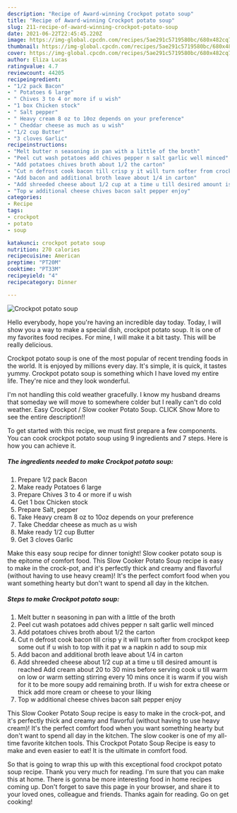 ```yaml
---
description: "Recipe of Award-winning Crockpot potato soup"
title: "Recipe of Award-winning Crockpot potato soup"
slug: 211-recipe-of-award-winning-crockpot-potato-soup
date: 2021-06-22T22:45:45.220Z
image: https://img-global.cpcdn.com/recipes/5ae291c5719580bc/680x482cq70/crockpot-potato-soup-recipe-main-photo.jpg
thumbnail: https://img-global.cpcdn.com/recipes/5ae291c5719580bc/680x482cq70/crockpot-potato-soup-recipe-main-photo.jpg
cover: https://img-global.cpcdn.com/recipes/5ae291c5719580bc/680x482cq70/crockpot-potato-soup-recipe-main-photo.jpg
author: Eliza Lucas
ratingvalue: 4.7
reviewcount: 44205
recipeingredient:
- "1/2 pack Bacon"
- " Potatoes 6 large"
- " Chives 3 to 4 or more if u wish"
- "1 box Chicken stock"
- " Salt pepper"
- " Heavy cream 8 oz to 10oz depends on your preference"
- " Cheddar cheese as much as u wish"
- "1/2 cup Butter"
- "3 cloves Garlic"
recipeinstructions:
- "Melt butter n seasoning in pan with a little of the broth"
- "Peel cut wash potatoes add chives pepper n salt garlic well minced"
- "Add potatoes chives broth about 1/2 the carton"
- "Cut n defrost cook bacon till crisp y it will turn softer from crockpot keep some out if u wish to top with it pat w a napkin n add to soup mix"
- "Add bacon and additional broth leave about 1/4 in carton"
- "Add shreeded cheese about 1/2 cup at a time u till desired amount is reached Add cream about 20 to 30 mins before serving cook u till warm on low or warm setting stirring every 10 mins once it is warm if you wish for it to be more soupy add remaining broth. If u wish for extra cheese or thick add more cream or cheese to your liking"
- "Top w additional cheese chives bacon salt pepper enjoy"
categories:
- Recipe
tags:
- crockpot
- potato
- soup

katakunci: crockpot potato soup 
nutrition: 270 calories
recipecuisine: American
preptime: "PT20M"
cooktime: "PT33M"
recipeyield: "4"
recipecategory: Dinner

---
```



![Crockpot potato soup](https://img-global.cpcdn.com/recipes/5ae291c5719580bc/680x482cq70/crockpot-potato-soup-recipe-main-photo.jpg)

Hello everybody, hope you're having an incredible day today. Today, I will show you a way to make a special dish, crockpot potato soup. It is one of my favorites food recipes. For mine, I will make it a bit tasty. This will be really delicious.

Crockpot potato soup is one of the most popular of recent trending foods in the world. It is enjoyed by millions every day. It's simple, it is quick, it tastes yummy. Crockpot potato soup is something which I have loved my entire life. They're nice and they look wonderful.

I&#39;m not handling this cold weather gracefully. I know my husband dreams that someday we will move to somewhere colder but I really can&#39;t do cold weather. Easy Crockpot / Slow cooker Potato Soup. CLICK Show More to see the entire description!!


To get started with this recipe, we must first prepare a few components. You can cook crockpot potato soup using 9 ingredients and 7 steps. Here is how you can achieve it.

<!--inarticleads1-->

##### The ingredients needed to make Crockpot potato soup:

1. Prepare 1/2 pack Bacon
1. Make ready  Potatoes 6 large
1. Prepare  Chives 3 to 4 or more if u wish
1. Get 1 box Chicken stock
1. Prepare  Salt, pepper
1. Take  Heavy cream 8 oz to 10oz depends on your preference
1. Take  Cheddar cheese as much as u wish
1. Make ready 1/2 cup Butter
1. Get 3 cloves Garlic


Make this easy soup recipe for dinner tonight! Slow cooker potato soup is the epitome of comfort food. This Slow Cooker Potato Soup recipe is easy to make in the crock-pot, and it&#39;s perfectly thick and creamy and flavorful (without having to use heavy cream)! It&#39;s the perfect comfort food when you want something hearty but don&#39;t want to spend all day in the kitchen. 

<!--inarticleads2-->

##### Steps to make Crockpot potato soup:

1. Melt butter n seasoning in pan with a little of the broth
1. Peel cut wash potatoes add chives pepper n salt garlic well minced
1. Add potatoes chives broth about 1/2 the carton
1. Cut n defrost cook bacon till crisp y it will turn softer from crockpot keep some out if u wish to top with it pat w a napkin n add to soup mix
1. Add bacon and additional broth leave about 1/4 in carton
1. Add shreeded cheese about 1/2 cup at a time u till desired amount is reached Add cream about 20 to 30 mins before serving cook u till warm on low or warm setting stirring every 10 mins once it is warm if you wish for it to be more soupy add remaining broth. If u wish for extra cheese or thick add more cream or cheese to your liking
1. Top w additional cheese chives bacon salt pepper enjoy


This Slow Cooker Potato Soup recipe is easy to make in the crock-pot, and it&#39;s perfectly thick and creamy and flavorful (without having to use heavy cream)! It&#39;s the perfect comfort food when you want something hearty but don&#39;t want to spend all day in the kitchen. The slow cooker is one of my all-time favorite kitchen tools. This Crockpot Potato Soup Recipe is easy to make and even easier to eat! It is the ultimate in comfort food. 

So that is going to wrap this up with this exceptional food crockpot potato soup recipe. Thank you very much for reading. I'm sure that you can make this at home. There is gonna be more interesting food in home recipes coming up. Don't forget to save this page in your browser, and share it to your loved ones, colleague and friends. Thanks again for reading. Go on get cooking!

